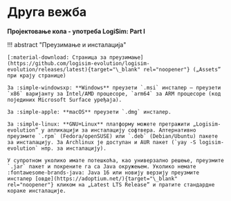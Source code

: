 # Друга вежба

**Пројектовање кола - употреба LogiSim: Part I**

!!! abstract "Преузимање и инсталација"

    [:material-download: Страница за преузимање](https://github.com/logisim-evolution/logisim-evolution/releases/latest){target="\_blank" rel="noopener"} („Assets” при крају странице)

    За :simple-windowsxp: **Windows** преузети `.msi` инсталер – преузети `x86` варијанту за Intel/AMD процесоре, `arm64` за ARM процесоре (код појединих Microsoft Surface уређаја).

    За :simple-apple: **macOS** преузети `.dmg` инсталер.

    За :simple-linux: **GNU+Linux** платформу можете претражити „Logisim-evolution” у апликацији за инсталацију софтвера. Алтернативно преузмите `.rpm` (Fedora/openSUSE) или `.deb` (Debian/Ubuntu) пакете за инсталацију. За Archlinux је доступан и AUR пакет (`yay -S logisim-evolution` нпр. за инсталацију).

    У супротном уколико имате потешкоћа, као универзално решење, преузмите `.jar` пакет и покрените га са Java окружењем. Уколико немате :fontawesome-brands-java: Java 16 или новију верзију преузмите инсталер [овде](https://adoptium.net/){target="\_blank" rel="noopener"} кликом на „Latest LTS Release” и пратите стандардне кораке инсталације.
